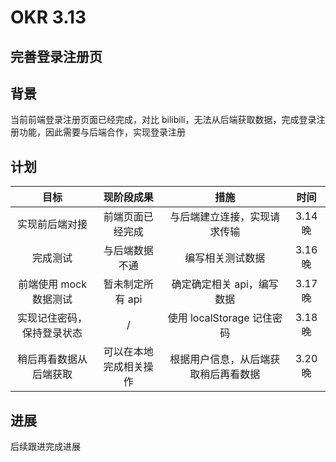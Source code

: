 # OKR 3.13

## 完善登录注册页

## 背景

当前前端登录注册页面已经完成，对比 bilibili，无法从后端获取数据，完成登录注册功能，因此需要与后端合作，实现登录注册

## 计划

|            目标            |       现阶段成果       |                 措施                 |  时间   |
| :------------------------: | :--------------------: | :----------------------------------: | :-----: |
|       实现前后端对接       |    前端页面已经完成    |     与后端建立连接，实现请求传输     | 3.14 晚 |
|          完成测试          |     与后端数据不通     |           编写相关测试数据           | 3.16 晚 |
|   前端使用 mock 数据测试   |    暂未制定所有 api    |      确定确定相关 api，编写数据      |  3.17晚 |
| 实现记住密码，保持登录状态 |           /            |      使用 localStorage 记住密码      | 3.18 晚 |
|   稍后再看数据从后端获取   | 可以在本地完成相关操作 | 根据用户信息，从后端获取稍后再看数据 | 3.20 晚 |

## 进展

后续跟进完成进展
